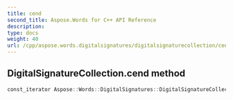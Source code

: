 ```yaml
---
title: cend
second_title: Aspose.Words for C++ API Reference
description: 
type: docs
weight: 40
url: /cpp/aspose.words.digitalsignatures/digitalsignaturecollection/cend/
---
```

## DigitalSignatureCollection.cend method




```cpp
const_iterator Aspose::Words::DigitalSignatures::DigitalSignatureCollection::cend() const noexcept
```

